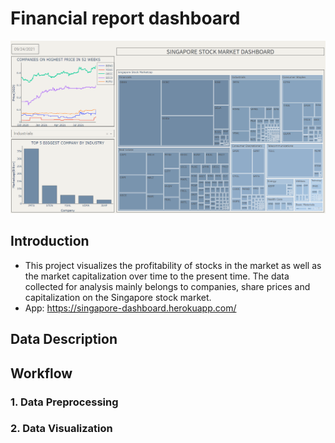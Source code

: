 # Financial report dashboard
![Example](https://github.com/vuthanhdatt/financial-dasboard/blob/main/images/singapore.png)
## Introduction
- This project visualizes the profitability of stocks in the market as well as the market capitalization over time to the present time. The data collected for analysis  mainly belongs to companies, share prices and capitalization on the Singapore stock market.
- App: https://singapore-dashboard.herokuapp.com/
## Data Description
## Workflow
### 1. Data Preprocessing
### 2. Data Visualization

